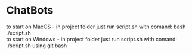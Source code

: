 # ChatBots

to start on MacOS - in project folder just run script.sh with comand: bash ./script.sh \
to start on Windows - in project folder just run script.sh with comand: ./script.sh using git bash
